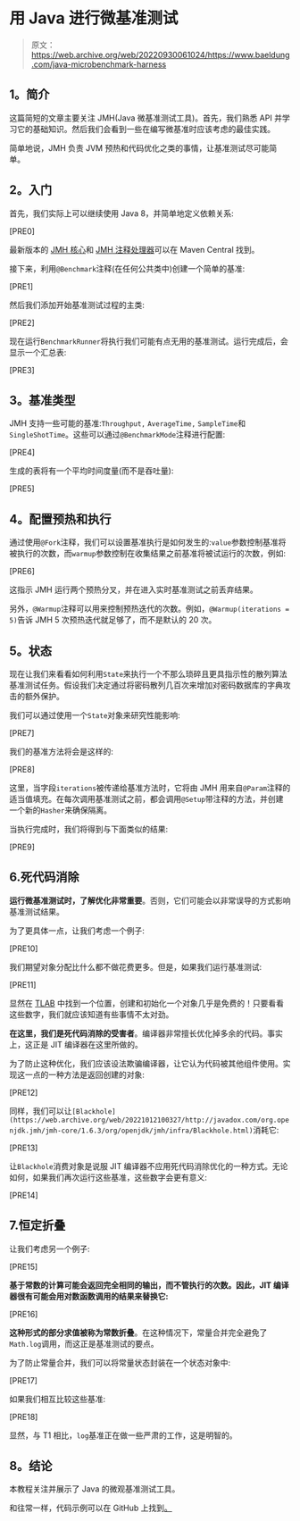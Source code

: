# 用 Java 进行微基准测试

> 原文：<https://web.archive.org/web/20220930061024/https://www.baeldung.com/java-microbenchmark-harness>

## **1。简介**

这篇简短的文章主要关注 JMH(Java 微基准测试工具)。首先，我们熟悉 API 并学习它的基础知识。然后我们会看到一些在编写微基准时应该考虑的最佳实践。

简单地说，JMH 负责 JVM 预热和代码优化之类的事情，让基准测试尽可能简单。

## **2。入门**

首先，我们实际上可以继续使用 Java 8，并简单地定义依赖关系:

[PRE0]

最新版本的 [JMH 核心](https://web.archive.org/web/20221012100327/https://search.maven.org/classic/#artifactdetails%7Corg.openjdk.jmh%7Cjmh-core%7C1.19%7Cjar)和 [JMH 注释处理器](https://web.archive.org/web/20221012100327/https://search.maven.org/classic/#artifactdetails%7Corg.openjdk.jmh%7Cjmh-generator-annprocess%7C1.19%7Cjar)可以在 Maven Central 找到。

接下来，利用`@Benchmark`注释(在任何公共类中)创建一个简单的基准:

[PRE1]

然后我们添加开始基准测试过程的主类:

[PRE2]

现在运行`BenchmarkRunner`将执行我们可能有点无用的基准测试。运行完成后，会显示一个汇总表:

[PRE3]

## **3。基准类型**

JMH 支持一些可能的基准:`Throughput,` `AverageTime,` `SampleTime`和`SingleShotTime`。这些可以通过`@BenchmarkMode`注释进行配置:

[PRE4]

生成的表将有一个平均时间度量(而不是吞吐量):

[PRE5]

## **4。配置预热和执行**

通过使用`@Fork`注释，我们可以设置基准执行是如何发生的:`value`参数控制基准将被执行的次数，而`warmup`参数控制在收集结果之前基准将被试运行的次数，例如:

[PRE6]

这指示 JMH 运行两个预热分叉，并在进入实时基准测试之前丢弃结果。

另外，`@Warmup`注释可以用来控制预热迭代的次数。例如，`@Warmup(iterations = 5)`告诉 JMH 5 次预热迭代就足够了，而不是默认的 20 次。

## **5。状态**

现在让我们来看看如何利用`State`来执行一个不那么琐碎且更具指示性的散列算法基准测试任务。假设我们决定通过将密码散列几百次来增加对密码数据库的字典攻击的额外保护。

我们可以通过使用一个`State`对象来研究性能影响:

[PRE7]

我们的基准方法将会是这样的:

[PRE8]

这里，当字段`iterations`被传递给基准方法时，它将由 JMH 用来自`@Param`注释的适当值填充。在每次调用基准测试之前，都会调用`@Setup`带注释的方法，并创建一个新的`Hasher`来确保隔离。

当执行完成时，我们将得到与下面类似的结果:

[PRE9]

## 6.死代码消除

**运行微基准测试时，了解优化非常重要**。否则，它们可能会以非常误导的方式影响基准测试结果。

为了更具体一点，让我们考虑一个例子:

[PRE10]

我们期望对象分配比什么都不做花费更多。但是，如果我们运行基准测试:

[PRE11]

显然在 [TLAB](https://web.archive.org/web/20221012100327/https://alidg.me/blog/2019/6/21/tlab-jvm) 中找到一个位置，创建和初始化一个对象几乎是免费的！只要看看这些数字，我们就应该知道有些事情不太对劲。

**在这里，我们是死代码消除的受害者**。编译器非常擅长优化掉多余的代码。事实上，这正是 JIT 编译器在这里所做的。

为了防止这种优化，我们应该设法欺骗编译器，让它认为代码被其他组件使用。实现这一点的一种方法是返回创建的对象:

[PRE12]

同样，我们可以让`[Blackhole](https://web.archive.org/web/20221012100327/http://javadox.com/org.openjdk.jmh/jmh-core/1.6.3/org/openjdk/jmh/infra/Blackhole.html)`消耗它:

[PRE13]

让`Blackhole`消费对象是说服 JIT 编译器不应用死代码消除优化的一种方式。无论如何，如果我们再次运行这些基准，这些数字会更有意义:

[PRE14]

## 7.恒定折叠

让我们考虑另一个例子:

[PRE15]

**基于常数的计算可能会返回完全相同的输出，而不管执行的次数。因此，JIT 编译器很有可能会用对数函数调用的结果来替换它:**

[PRE16]

**这种形式的部分求值被称为常数折叠**。在这种情况下，常量合并完全避免了`Math.log`调用，而这正是基准测试的要点。

为了防止常量合并，我们可以将常量状态封装在一个状态对象中:

[PRE17]

如果我们相互比较这些基准:

[PRE18]

显然，与 T1 相比，`log`基准正在做一些严肃的工作，这是明智的。

## **8。结论**

本教程关注并展示了 Java 的微观基准测试工具。

和往常一样，代码示例可以在 GitHub 上找到[。](https://web.archive.org/web/20221012100327/https://github.com/eugenp/tutorials/tree/master/jmh)